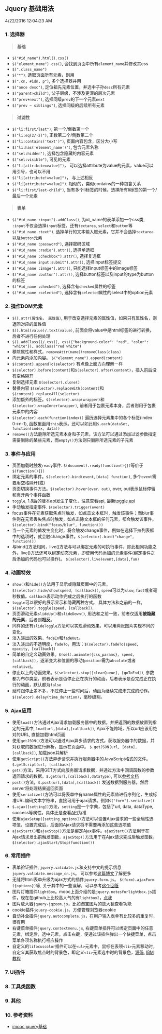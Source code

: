 ## Jquery 基础用法

4/22/2016 12:04:23 AM

### 1. 选择器

> #### 基础

  + `$("#id_name").html().css()`
  + `$("element_name").css()`, 会找到页面中所有`element_name`并修改其css
  + `$(".class_name")`
  + `$("*")`, 选取页面所有元素，别用
  + `$(".cn, #idn, p")`, 多个选择器并用
  + `$("ance desc")`, 定位祖先元素位置，并选中子孙`desc`所有元素
  + `$("parent>child")`, 父子层级，不涉及更深的层次元素
  + `$("prev+next")`, 选择同级`prev`的下**一**个元素`next`
  + `$("prev ~ siblings")`, 选择同级的后续所有元素

> #### 过滤性

  + `$("li:first/last")`, 第一个/倒数第一个
  + `$("li:eq(2/-2)")`, 正数第二个/倒数第二个
  + `$("li:contains('text')")`, 页面内容包含，区分大小写
  + `$("li:has('element_name')")`, 包含元素名称
  + `$("sel:hidden")`, 选择包含隐藏的内容元素
  + `$("sel:visible")`, 可见的元素
  + `$("li[attribute=value]")`， 可以选择attrbute为value的元素，value可以用引号，也可以不用
  + `$("li[attribute!=value]")`， 与上述相反
  + `$("li[attribute*=value]")`, 相似的，类似contains的一种包含关系
  + `$("li:first/last-child")`, 当有多个li标签的时候，选择所有li标签的第一个/最后一个元素

> #### 表单

  + `$("#id_name :input").addClass()`, 为id_name的表单添加一个css类, `:input`不仅会选择`input`标签，还有`textarea`, `select`和`button`等
  + `$("#id_name :text")`, 选择单行的文本输入框元素，它并不会选择`textarea`以及`button`元素
  + `$("#id_name :password")`, 选择密码区域
  + `$("#id_name :radio").attr()`, 选择单选框
  + `$("#id_name :checkbox").attr()`, 选择复选框
  + `$("#id_name input:submit").attr()`, 选择input标签提交
  + `$("#id_name :image").attr()`, 只能选择input标签中的image标签
  + `$("#id_name :button").attr()`, 选择button标签以及input的type为button的标签
  + `$("#id_name :checked")`, 选择含有`checked`属性的标签
  + `$("#id_name :selected")`, 选择含有`selected`属性的select中的option元素

### 2. 操作DOM元素

  + `$().attr(属性名， 属性值)`, 用于改变选择元素的属性值，如果只有属性名，则返回对应的属性值
  + `$().html(value)/.text(value)`, 前面会将value中是html标签的进行转换，后者不进行任何处理
  + `$().addClass()/.css(), css({"background-color": "red", "color": "white"}), addClass("red white")`
  + 移除属性和样式，`removeAttr(name)`/`removeClass(class)`
  + 向元素内添加内容。 `$("element_name").append(content)`
  + `$(content).appendTo(selector)` 有点像上面方向理解一样
  + `$(selector).before(content)`和`$(selector).after(content)`，插入前后没有空格隔开
  + 复制选择元素 `$(selector).clone()`
  + 替换内容 `$(selector).replaceWith(content)`和`$(content).replaceAll(selector)`
  + 添加额外的标签。`$(selector).wrap(wrapper)`和`$(selector).wrapInner(wrapper)`, 前者用于包裹元素本身，后者则用于包裹元素中的内容
  + `$(selector).each(function(index))` 遍历选择元素集中的各个标签(index 0->n-1), 函数里面用`this`表示。还可以如此用`$.each(dataSet, function(index, data))`
  + `remove()`方法删除所选元素本身和子元素，该方法可以通过添加过滤参数指定需要删除的某些元素，而`empty()`方法则只删除所选元素的子元素

### 3. 事件与应用

  + 页面加载时触发`ready`事件. `$(document).ready(function(){})`等价于`$(function(){})`
  + 绑定元素的事件。`$(selector).bind(event,[data] function)`, 多个`event`需要用空格隔开(或)
  + 页面切换事件方法。`$(selector).hover(over，out)`, over, out表示鼠标停留和离开两个事件函数
  + `toggle`, 1.8后的版本api发生了变化，注意查看api, 最新[toggle api][jquery-toggle]
  + 手动触发指定事件. `$(selector).trigger(event)`
  + focus事件在元素获取焦点时触发，如点击文本框时，触发该事件；而blur事件则在元素丢失焦点时触发，如点击除文本框的任何元素，都会触发该事件。`$(selector).bind("focus/blur", function())`
  + 当一个元素的值发生变化时，将会触发change事件，例如在选择下拉列表框中的选项时，就会触change事件。`$(selector).bind("change", function())`
  + 与bind()方法相同，live()方法与可以绑定元素的可执行事件，除此相同功能之外，live()方法还可以绑定动态元素，即使用代码添加的元素事件(绑定事件之后添加的代码也可以操作)。 `$(selector).live(event,[data],fun)`

### 4. 动画特效

  + `show()`和`hide()`方法用于显示或隐藏页面中的元素。`$(selector).hide/show(speed, [callback])`, `speed`可以为`slow`, `fast`或者毫秒数值。`callback`表示动作完成之后执行的函数
  + `toggle`可以很好的展示显示和隐藏两种方式。 具体方法和之前的一样，`$(selector).toggle(speed, [callback])`.
  + 页面滑动元素`slideUp()`和`slideDown()`, 用法和之前一致，前者仅适用**被隐藏的元素**，后者则**相反**。
  + 同样的还有`slideToggle`方法可以实现滑动效果，可以用两张图片实现不同的变化。
  + 淡入淡出的效果，`fadeIn`和`fadeOut`。
  + 淡入淡出的不透明度，`fadeTo`，用法：`$(selector).fadeTo(speed, opacity, [callback])`
  + 简单的自定义动画效果。`$(sel).animate({css_params}, speed, [callback])`，逐渐变大和位置的移动(`position`需为`absolute`或者`relative`)。
  + 停止以上的动画效果。`$(selector).stop([clearQueue], [goToEnd])`, 参数都为布尔类型，前者表示是否停止正在执行的动画，后者表示是否完成正在执行的动画，默认都为`false`
  + 延时跟停止差不多，不过停止一些时间后，动画为继续完成未完成的动作。`$(selecor).delay(time_duration)`，毫秒级别。


### 5. Ajax应用

  + 使用`load()`方法通过Ajax请求加载服务器中的数据，并把返回的数据放置到指定的元素中, `load(url,[data],[callback])`, Ajax不能跨域，所以url应该用绝对的URL, 直接加载html页面
  + 使用`getJSON()`方法可以通过Ajax异步请求的方式，获取服务器中的数据，并对获取的数据进行解析，显示在页面中。 `$.getJSON(url, [data], [callback])`, 加载json并解析
  + 使用`getScript()`方法异步请求并执行服务器中的JavaScript格式的文件。`$.getScript(url, [callback])`
  + `get()`方法，采用GET方式向服务器请求数据，并通过方法中回调函数的参数返回请求的数据。`$.get(url,[callback],dataType)`, 可以[参考文档](https://api.jquery.com/jquery.get/)
  + `post()`方法，`$.post(url,[data],[callback])` 发送数据到服务器，然后server将处理结果返回页面
  + 使用`serialize()`方法可以将表单中有name属性的元素值进行序列化，生成标准URL编码文本字符串，直接可用于ajax请求。例如`$("form").serialize()`
  + `$.ajax([setting])`方法，`setting`是一个字典，包括了url, data, dataType, success等属性。具体还是查看[API](http://api.jquery.com/jquery.ajax/)为准
  + 使用`ajaxSetup([setting_options])`方法可以设置Ajax请求的一些全局性选项值，设置完成后，后面的Ajax请求将不需要再添加这些选项值
  + `ajaxStart()`和`ajaxStop()`方法是绑定Ajax事件。`ajaxStart()`方法用于在Ajax请求发出前触发函数，`ajaxStop()`方法用于在Ajax请求完成后触发函数。`$(selector).ajaxStart/Stop(function())`

### 6. 常用插件

  + 表单验证插件, `jquery.validate.js`和支持中文的提示信息`jquery.validate.message_cn.js`。 可以参考[这篇博文](http://www.cnblogs.com/hejunrex/archive/2011/11/17/2252193.html)了解更多
  + 无缝将html表单升级为ajax方式的插件`jquery.form.js`。 `$(form).ajaxForm ({options})`等, 关于其中的一些误解，可以参考[这个回答](http://stackoverflow.com/questions/1960240/jquery-ajax-submit-form)
  + 图片灯箱插件`lightBox`。mooc上面介绍的是`jquery.notesforlightbox.js`插件，现在在github上比较高人气的有`lightbox2`，[点我](https://github.com/lokesh/lightbox2)
  + 图片放大器`jquery-jqzoom.js`，比如淘宝图片的放大镜查看功能
  + cookie插件`jquery-cookie.js`，方便管理浏览器cookie
  + 自动补全插件`jquery.autocomplete.js`，在用户输入表单有比较多的重复时，很有用
  + 右键菜单插件`jquery.contextmenu.js`, 右键菜单插件可以绑定页面中的任意元素，绑定后，选中元素，点击右键，便通过该插件弹出一个快捷菜单，点击菜单各项名称执行相应操作
  + 自定义的`lifocuscolor`插件可以在`<ul>`元素中，鼠标在表项`<li>`元素移动时，自定义其获取焦点时的背景色，即定义`<li>`元素选中时的背景色，[源码](http://www.imooc.com/data/jquery.lifocuscolor.js), [IBM教程](http://www.ibm.com/developerworks/cn/web/wa-jqplugin/)


### 7. UI插件

### 8. 工具类函数

### 9. 其他

### 10. 参考资料

  + [imooc jquery基础][1]


[1]: http://www.imooc.com/learn/11
[jquery-toggle]: http://api.jquery.com/toggle/
